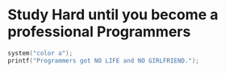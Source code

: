 # Study Hard until you become a professional Programmers
```c
system("color a");
printf("Programmers got NO LIFE and NO GIRLFRIEND.");
```
